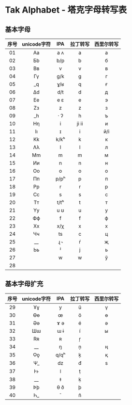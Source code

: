 # Tak Alphabet - 塔克字母转写表

## 基本字母
| 序号 | unicode字符 | IPA | 拉丁转写 | 西里尔转写 |
| :---: | :---: | :---: | :---: | :---: |
| 01 | Aa | a ʌ | a | а |
| 02 | Бb | b/p | b | б |
| 03 | Вв | v | v | в |
| 04 | Гү | g/k | g | г |
| 05 | \_q | ɣ/ʁ | q | ғ |
| 06 | Δd | d/t | d | д |
| 07 | Ee | e ɛ | e | э |
| 08 | Zз | z | z | з |
| 09 | \_h | · ʔ | h | ъ |
| 10 | Hƞ | i | ji ii | и |
| 11 | Iı | ɪ | i | й/і |
| 12 | Kk | k/kʰ | k | к |
| 13 | Ʌλ | l | l | л |
| 14 | Mm | m | m | м |
| 15 | Ии | n | n | н |
| 16 | Oo | o | o | о |
| 17 | Пп | p/pʰ | p | п |
| 18 | Pp | r | r | р |
| 19 | Cc | s | s | с |
| 20 | Tт | t/tʰ | t | т |
| 21 | Yy | u ʊ | u | у |
| 22 | Фф | f | f | ф |
| 23 | Xx | x/χ | x | х |
| 24 | Чч | ts | c | ц |
| 25 | \_\_ | ɻ ˞ | ŕ | җ |
| 26 | Ьь | ʲ | j | ь |
| 27 |  | w | w | ў |
| 28 |  |  |  |  |

## 基本字母扩充
| 序号 | unicode字符 | IPA | 拉丁转写 | 西里尔转写 |
| :---: | :---: | :---: | :---: | :---: |
| 29 | Ұұ | y | ü | ү |
| 30 | Ɵɵ | œ | ö | ө |
| 31 | Əə | ɤ ə | é | ә |
| 32 | Шɯ | ɯ ɨ | í | ы |
| 33 | Rʀ | ʀ | ŗ |  |
| 34 | \_\_ | ŋ | ņ | ң |
| 35 | Ϙϙ | q/qʰ | ķ | қ |
| 36 | Ψ\_ | dz | đ | ѕ |
| 37 | Ⱶⱶ | ǀ | ṭ |  |
| 38 | \_\_ | ǂ | ḳ |  |
| 39 | Þþ | θ ð | þ |  |
| 40 | Һ\_ | ˜ | ñ |  |
